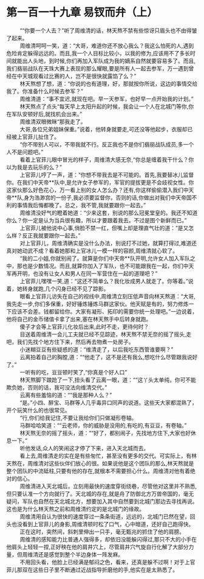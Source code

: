 <h1>第一百一十九章 易钗而弁（上）</h1>
<div id="content">&nbsp&nbsp&nbsp&nbsp&nbsp&nbsp&nbsp&nbsp
 ““你要一个人去？”听了周维清的话，林天熬不禁有些惊讶只眉头也不由得皱了起来。
 <br/>&nbsp&nbsp&nbsp&nbsp&nbsp&nbsp&nbsp&nbsp
 周维清呵呵一笑，道：“大哥，难道你还不放心我么？我这么怕死的人,遇到危险肯定躲得远远的。而且,我一个人目标比较小，以我的修为,应该用不了多长时间就能出人头地，到时候,你们再加入军队成为我的嫡系自然就要容易多了。而且,我们翡丽战队在天珠大赛上表现的那么耀眼,要是所有人一起去参军，万一遇到曾经在中天城观看过比赛的人，岂不是很快就露馅了么？”
 <br/>&nbsp&nbsp&nbsp&nbsp&nbsp&nbsp&nbsp&nbsp
 林天熬想了想，道：“你说的也有道理，好，那就按你所说，这边的事情交给我了。你准备什么时候去参军？”
 <br/>&nbsp&nbsp&nbsp&nbsp&nbsp&nbsp&nbsp&nbsp
 周维清道：“事不宜迟,就现在吧。早一天参军，也好早一点开始我的计划。”
 <br/>&nbsp&nbsp&nbsp&nbsp&nbsp&nbsp&nbsp&nbsp
 林天熬点了点头“每天早上太阳升起的时候，我会让一个人在北城门等你,你在军队安顿好后,就找机会出来。”
 <br/>&nbsp&nbsp&nbsp&nbsp&nbsp&nbsp&nbsp&nbsp
 周维清双眼微眯“那我走了。
 <br/>&nbsp&nbsp&nbsp&nbsp&nbsp&nbsp&nbsp&nbsp
 大哥,各位兄弟姐妹保重。”说着，他转身就要走,可还没等他起步，衣服却已经被上官菲儿扯住了。
 <br/>&nbsp&nbsp&nbsp&nbsp&nbsp&nbsp&nbsp&nbsp
 “你不带别人可以，不带我就不行。反正我也不是你们翡丽战队成员,多一个人不是问题吧。”
 <br/>&nbsp&nbsp&nbsp&nbsp&nbsp&nbsp&nbsp&nbsp
 看着上官菲儿眼中冒光的样子，周维清大感无奈,“你总是缠着我干什么？你以为我是去玩乐的么？”
 <br/>&nbsp&nbsp&nbsp&nbsp&nbsp&nbsp&nbsp&nbsp
 上官菲儿哼了一声，道：“你想不带我去是不可能的。首先,我要替冰儿监督你。在我们中天帝**队中,是允许女子参军的，军官的提拔更是不会歧视女性。你这家伙那么好色花心，万一看上别的女人怎么办？还有,你这样偷偷潜入我们中天帝**队,身为浩渺宫的一份子,我必须要监督你，否则的话,你做出对我们中天帝国不利的事情我后悔都晚了。总之，我不管,我就要跟你一起去。”
 <br/>&nbsp&nbsp&nbsp&nbsp&nbsp&nbsp&nbsp&nbsp
 周维清没好气的瞪着她道：“少来这套，别说的那么冠冕堂皇的。我还不知道你么？你一定是认为当兵很有趣，所以才要跟着我去。不过是图个新鲜而已。”
 <br/>&nbsp&nbsp&nbsp&nbsp&nbsp&nbsp&nbsp&nbsp
 上官菲儿被他说中心事,俏脸不禁一红，但嘴上却是理直气壮的道：“是又怎么样？反正我就要跟你一起去。”
 <br/>&nbsp&nbsp&nbsp&nbsp&nbsp&nbsp&nbsp&nbsp
 对上官菲儿，周维清确实是没什么办法，别说打不过她，就算打得过,难道还真对她动武不成？看着她那和上官冰儿一模一样的容颜,周维清就心软了。
 <br/>&nbsp&nbsp&nbsp&nbsp&nbsp&nbsp&nbsp&nbsp
 “我的二小姐,你就别闹了。就算是你们中天帝**队开明,允许女人加入军队之中，那也是少数情况。而且,就算你加入了军队，也不可能跟我在一起，你们中天军再开明，也没有让女人和男人在同一军营住在一起的道理吧？”
 <br/>&nbsp&nbsp&nbsp&nbsp&nbsp&nbsp&nbsp&nbsp
 上官菲儿嘿嘿一笑,道：“这还不简单么？我化妆成男人就走了。你等着。”说着，她转身就跑,几个闪身已经不见了踪影。
 <br/>&nbsp&nbsp&nbsp&nbsp&nbsp&nbsp&nbsp&nbsp
 眼看上官菲儿访失在自己的视线中,周维清立刻压低声音向林天熬道：“大哥,我先走一步,你们多保重，好好锤炼锤炼马群这家伙。他天赋是有的，努力修炼一下应该不会差。钱都留给你。大家有凝形、拓印的需要你统一处理吧。”一边说着，他将自己的金币储值卡拿了出来,塞在林天熬手中后转身就跑。
 <br/>&nbsp&nbsp&nbsp&nbsp&nbsp&nbsp&nbsp&nbsp
 傻子才会等上官菲儿化妆后出来,此时不走，更待何时？
 <br/>&nbsp&nbsp&nbsp&nbsp&nbsp&nbsp&nbsp&nbsp
 目送着周维清一会儿工夫就已经不见踪迹，林天熬不禁无奈的摇了摇头,走吧，我们先找个地方住下来，然后再去物煮一处房子。
 <br/>&nbsp&nbsp&nbsp&nbsp&nbsp&nbsp&nbsp&nbsp
 小迷糊豆豆有些疑惑的道：“维清走了，以后我吃东西管谁要啊？”
 <br/>&nbsp&nbsp&nbsp&nbsp&nbsp&nbsp&nbsp&nbsp
 云离拍着自己的胸膛,道：““他走了，这不是还有我么,想吃什么尽管跟我说好了。”
 <br/>&nbsp&nbsp&nbsp&nbsp&nbsp&nbsp&nbsp&nbsp
 一听有的吃，豆豆顿时笑了,“你真是个好人口”
 <br/>&nbsp&nbsp&nbsp&nbsp&nbsp&nbsp&nbsp&nbsp
 林天熬脚下踉跄了一下,扭头看了云离一眼，道：““这丫头太单纯，你可不能欺负她，否则的话，我可没法向维清交代。”
 <br/>&nbsp&nbsp&nbsp&nbsp&nbsp&nbsp&nbsp&nbsp
 云离有些羞恼的道：““我是那种人么？”
 <br/>&nbsp&nbsp&nbsp&nbsp&nbsp&nbsp&nbsp&nbsp
 “是。”小四、醉宝、马群等人几乎毒异口同声的说道。这些天大家都混熟了，开个玩笑什么的也很常见。
 <br/>&nbsp&nbsp&nbsp&nbsp&nbsp&nbsp&nbsp&nbsp
 “行,你们给我记住,不要让我给你们只做凝形卷轴。
 <br/>&nbsp&nbsp&nbsp&nbsp&nbsp&nbsp&nbsp&nbsp
 马群哈哈笑道：““云老师，你的威胁是没用的,有吃的,有豆豆，有卷轴。”
 <br/>&nbsp&nbsp&nbsp&nbsp&nbsp&nbsp&nbsp&nbsp
 林天熬无奈的摇了摇头，道：““好了，都别闹子，先找地方住下,大家也好休息一下。”
 <br/>&nbsp&nbsp&nbsp&nbsp&nbsp&nbsp&nbsp&nbsp
 听他发话,众人的笑闹这才停了下来，进入天北城而去。
 <br/>&nbsp&nbsp&nbsp&nbsp&nbsp&nbsp&nbsp&nbsp
 看上去,周维清走的实在是有些匆忙，甚至没有更多的交代。可实际上，有林天熬在，周维清对这些伙伴们放心的很。如果说他是这个团队的那么,林天熬就是整个团队的中流砥柱,只要有他的存在,就根本不需要担心什么。周维清对他有着绝对的信心。
 <br/>&nbsp&nbsp&nbsp&nbsp&nbsp&nbsp&nbsp&nbsp
 周维清进入天北城后，立刻用最快的速度穿街绕巷，尽管他对这里并不熟悉,但只要认准一个方向就行了。天北城的存在,就是舟了防御北方万兽帝国的，毫无疑问，军队也自然在天北城北方，想要加入其中自然要到北城门那边去寻找再说。这也是为什么林天熬之前和周维清约定的是北城门的缘故。
 <br/>&nbsp&nbsp&nbsp&nbsp&nbsp&nbsp&nbsp&nbsp
 周维清用自认为很快的速度穿过一条条街道，远远的，北城门已然在望，回头也没看到上官菲儿的身影,周维清顿时松了口气，心中暗道，还好自己跑得快。
 <br/>&nbsp&nbsp&nbsp&nbsp&nbsp&nbsp&nbsp&nbsp
 正在这时，突然间，斜刺里伸出一只手，毫无甄兆的抓住了他的肩膀。
 <br/>&nbsp&nbsp&nbsp&nbsp&nbsp&nbsp&nbsp&nbsp
 周维清的感知能力比普通人强得多，却依旧没能躲闪得过,那只不大的小手在他肩头上轻轻一捏,正好秧在他的肩井穴上，尽管肩井穴气旋自行化解了大部分力量，但周维清还是感觉到整个半边身体一阵发麻。
 <br/>&nbsp&nbsp&nbsp&nbsp&nbsp&nbsp&nbsp&nbsp
 不用回头看，他脸上已经满是郁闷之色，看来，还真是躲不过啊！对于上官菲儿那双在这些日子里不断通过近战指导折磨他的手,他实在是太熟悉了。
 <br/>&nbsp&nbsp&nbsp&nbsp&nbsp&nbsp&nbsp&nbsp
 <br/>&nbsp&nbsp&nbsp&nbsp&nbsp&nbsp&nbsp&nbsp
</div>

